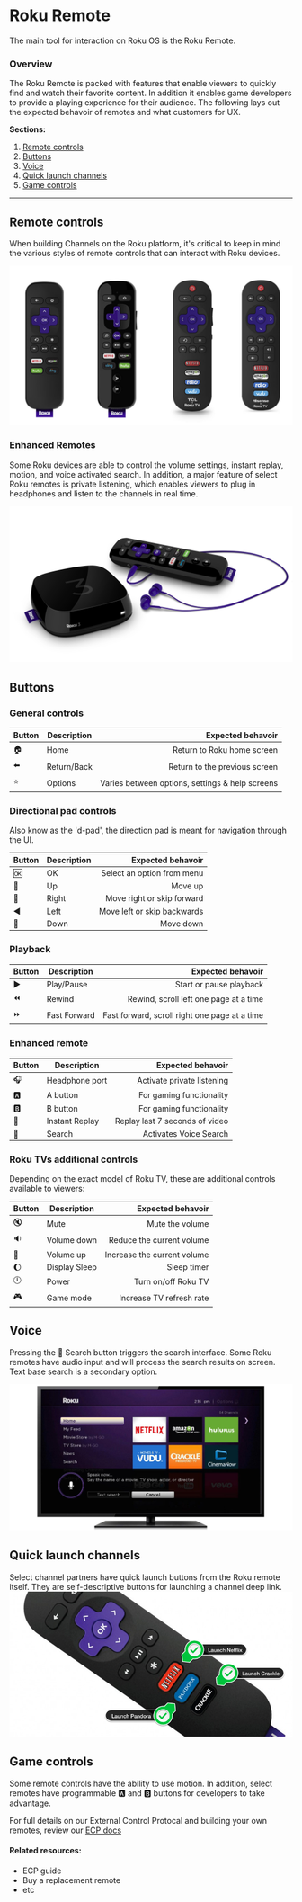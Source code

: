 # Roku Remote
The main tool for interaction on Roku OS is the Roku Remote.

### Overview
The Roku Remote is packed with features that enable viewers to quickly find and watch their favorite content. In addition it enables game developers to provide a playing experience for their audience. The following lays out the expected behavoir of remotes and what customers for UX.

**Sections:**

1. [Remote controls](#remote-controls)
2. [Buttons](#buttons)
3. [Voice](#voice)
4. [Quick launch channels](#Quick-launch-channels)
5. [Game controls](#Game-controls)

- - -

## Remote controls
When building Channels on the Roku platform, it's critical to keep in mind the various styles of remote controls that can interact with Roku devices.

![Roku 2 Remote](../images/roku-remotes-line-up.jpg)

### Enhanced Remotes
Some Roku devices are able to control the volume settings, instant replay, motion, and voice activated search. In addition, a major feature of select Roku remotes is private listening, which enables viewers to plug in headphones and listen to the channels in real time.

![Roku Enhanced Remote](../images/Roku_3_-_with_Remote_angle.png)

## Buttons

### General controls
Button  | Description  |  Expected behavoir
:--|---|--:
:house:  |  Home |  Return to Roku home screen
:arrow_left:  |  Return/Back | Return to the previous screen
:star: | Options | Varies between options, settings &amp; help screens


### Directional pad controls
Also know as the 'd-pad', the direction pad is meant for navigation through the UI.

Button  | Description  |  Expected behavoir
:--|---|--:
:ok: |  OK |  Select an option from menu
:arrow_up_small: | Up | Move up
:arrow_down_small:  |  Right |  Move right or skip forward
:arrow_backward:  |  Left |  Move left or skip backwards
:arrow_down_small:  |  Down |  Move down

### Playback
Button  | Description  |  Expected behavoir
:--|---|--:
:arrow_forward:  |  Play/Pause |  Start or pause playback
:rewind: | Rewind | Rewind, scroll left one page at a time
:fast_forward:  |  Fast Forward | Fast forward, scroll right one page at a time

### Enhanced remote
Button | Description | Expected behavoir
:--|---|--:
:headphones: | Headphone port | Activate private listening
:a: | A button | For gaming functionality
:b: | B button | For gaming functionality
:repeat: | Instant Replay | Replay last 7 seconds of video
:mag_right: | Search | Activates Voice Search

### Roku TVs additional controls
Depending on the exact model of Roku TV, these are additional controls available to viewers:

Button | Description | Expected behavoir
:--|---|--:
:mute: | Mute | Mute the volume
:sound: | Volume down | Reduce the current volume
:loudspeaker: | Volume up | Increase the current volume
:moon: | Display Sleep | Sleep timer
:clock12: | Power | Turn on/off Roku TV
:video_game: | Game mode | Increase TV refresh rate

## Voice
Pressing the :mag_right: Search button triggers the search interface. Some Roku remotes have audio input and will process the search results on screen. Text base search is a secondary option.

![Roku Voice Search](../images/roku-voice-search-ui.jpg)

## Quick launch channels
Select channel partners have quick launch buttons from the Roku remote itself. They are self-descriptive buttons for launching a channel deep link.
![Quick launch channels](../images/quick-launch-channels.png)

## Game controls
Some remote controls have the ability to use motion. In addition, select remotes have programmable :a: and :b: buttons for developers to take advantage.

For full details on our External Control Protocal and building your own remotes, review our [ECP docs](/docs/develop/guides/remote-api-ecp.md)

#### Related resources:
* ECP guide
* Buy a replacement remote
* etc
